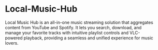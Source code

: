 # Local-Music-Hub
Local Music Hub is an all-in-one music streaming solution that aggregates content from YouTube and Spotify. It lets you search, download, and manage your favorite tracks with intuitive playlist controls and VLC-powered playback, providing a seamless and unified experience for music lovers.
